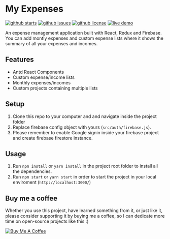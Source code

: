 # My Expenses

[![github starts](https://img.shields.io/github/stars/dmcshehan/my-expenses)](https://github.com/dmcshehan/my-expenses/stargazers) [![github issues](https://img.shields.io/github/issues/dmcshehan/my-expenses)](https://github.com/dmcshehan/my-expenses/issues) [![github license](https://img.shields.io/github/license/dmcshehan/my-expenses)](https://github.com/dmcshehan/my-expenses/blob/master/LICENSE.md) [![live demo](https://img.shields.io/badge/Demo-online-success?logo=firebase&style=plastic)](https://my-expenses-cf95d.firebaseapp.com/)

An expense management application built with React, Redux and Firebase. You can add montly expenses and custom expense lists where it shows the summary of all your expenses and incomes.

## Features

- Antd React Components
- Custom expense/income lists
- Monthly expenses/incomes
- Custom projects containing multiple lists

## Setup

1.  Clone this repo to your computer and and navigate inside the project folder
2.  Replace firebase config object with yours (`src/auth/firebase.js`).
3.  Please remember to enable Google signin inside your firebase project and create firebase firestore instance.

## Usage

1.  Run `npm install` or `yarn install` in the project root folder to install all the dependencies.
2.  Run `npm start` or `yarn start` in order to start the project in your local enviroment (`http://localhost:3000/`)

## Buy me a coffee

Whether you use this project, have learned something from it, or just like it, please consider supporting it by buying me a coffee, so I can dedicate more time on open-source projects like this :)

<a href="https://www.buymeacoffee.com/dmcshehan" target="_blank"><img src="https://www.buymeacoffee.com/assets/img/custom_images/orange_img.png" alt="Buy Me A Coffee" style="height: auto !important;width: auto !important;" ></a>
